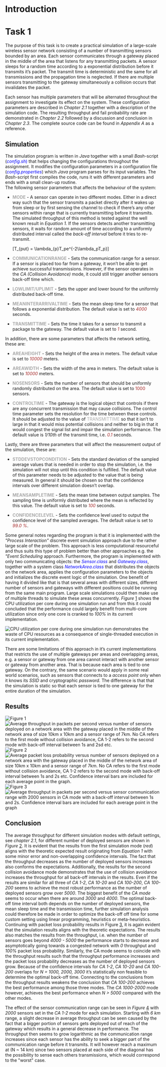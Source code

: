 # Introduction

# Task 1

The purpose of this task is to create a practical simulation of a
large-scale wireless sensor network consisting of a number of
transmitting sensors bounded by an area. Each sensor communicates
through a gateway placed in the middle of the area that listens for any
transmitting packets. A sensor sleeps for a random time according to a
exponential distribution before it transmits it’s packet. The transmit
time is deterministic and the same for all transmissions and the
propagation time is neglected. If there are multiple sensors
transmitting to the gateway simultaneously a collision occurs that
invalidates the packet.

Each sensor has multiple parameters that will be alternated throughout
the assignment to investigate its effect on the system. These
configuration parameters are described in *Chapter 2.1* together with a
description of the simulation code. The resulting throughput and fail
probability rate are demonstrated in *Chapter 2.2* followed by a
discussion and conclusion in *Chapter 2.3*. The complete source code can
be found in *Appendix A* as a reference.

## Simulation

The simulation program is written in *Java* together with a small
*Bash*-script (<span style="color: blue">*config.sh*)</span> that helps
changing the configurations throughout the assignment. It modifies the
configuration parameters in a configuration file
(<span style="color: blue">*config.properties*</span>) which *Java*
program parses for its input variables. The *Bash*-script first compiles
the code, runs it with different parameters and ends with a small
clean-up routine.  
The following sensor parameters that affects the behaviour of the
system:

  - **<span style="color: darkgray">MODE</span>** - A sensor can operate
    in two different modes. Either in a direct way such that the sensor
    transmits a packet directly after it wakes up from sleep or by first
    sensing the channel to check if there’s any other sensors within
    range that is currently transmitting before it transmits. The
    simulated throughput of this method is tested against the well known
    result in *Equation 1.* If the sensors detects another transmitting
    sensors, it waits for random amount of time according to a uniformly
    distributed interval called the *back-off interval* before it tries
    to re-transmit.
    
    \[T_{put} = \lambda_{p}T_pe^{-2\lambda_pT_p}\]

  - **<span style="color: darkgray">COMMUNICATIONRANGE</span>** - Sets
    the communication range for a sensor. If a sensor is placed too far
    from a gateway, it won’t be able to get achieve successful
    transmissions. However, if the sensor operates in the *CA (Collision
    Avoidance)* mode, it could still trigger another sensors back-off
    time which.

  - **<span style="color: darkgray">LOWLIMIT/UPLIMIT</span>** - Sets the
    upper and lower bound for the uniformly distributed back-off time.

  - **<span style="color: darkgray">MEANINTERARRIVALTIME</span>** - Sets
    the mean sleep time for a sensor that follows a exponential
    distribution. The default value is set to
    <span style="color: brown">*4000*</span> seconds.

  - **<span style="color: darkgray">TRANSMITTIME</span>** - Sets the
    time it takes for a sensor to transmit a package to the gateway. The
    default value is set to <span style="color: brown">*1*</span>
    second.

In addition, there are some parameters that affects the network setting,
these are:

  - **<span style="color: darkgray">AREAHEIGHT</span>** - Sets the
    height of the area in meters. The default value is set to
    <span style="color: brown">*10000*</span> meters.

  - **<span style="color: darkgray">AREAWIDTH</span>** - Sets the width
    of the area in meters. The default value is set to
    <span style="color: brown">*10000*</span> meters.

  - **<span style="color: darkgray">NOSENSORS</span>** - Sets the number
    of sensors that should be uniformly randomly distributed on the
    area. The default value is set to
    <span style="color: brown">1000</span> sensors.

  - **<span style="color: darkgray">CONTROLTIME</span>** - The gateway
    is the logical object that controls if there are any concurrent
    transmission that may cause collisions. The control time parameter
    sets the resolution for the time between these controls. It should
    be adjusted to the value of
    <span style="color: darkgray">TRANSMITTIME</span> so that it isn’t
    to large in that it would miss potential collisions and neither to
    big in that it would congest the signal list and impair the
    simulation performance. The default value is *1/10th* of the
    transmit time, i.e. <span style="color: brown">*0.1*</span> seconds.

Lastly, there are three parameters that will affect the measurement
output of the simulation, these are:

  - **<span style="color: darkgray">STDDEVSTOPCONDITION</span>** - Sets
    the standard deviation of the sampled average values that is needed
    in order to stop the simulation, i.e. the simulation will not stop
    until this condition is fulfilled. The default value of this
    parameter needs to be adjusted to the value that is being measured.
    In general it should be chosen so that the confidence intervals over
    different simulation doesn’t overlap.

  - **<span style="color: darkgray">MEANSAMPLETIME</span>** - Sets the
    mean time between output samples. The sampling time is uniformly
    distributed where the mean is reflected by this value. The default
    value is set to <span style="color: brown">*100*</span> seconds.

  - **<span style="color: darkgray">CONFIDENCELEVEL</span>** - Sets the
    confidence level used to output the confidence level of the sampled
    averages. The default value is set to
    <span style="color: brown">*99.0 %*</span>.

Some general notes regarding the program is that it is implemented with
the *"Process Interaction"* discrete event simulation approach due to
the rather large scale of the problem. This approach is less
computational resourceful and thus suits this type of problem better
than other approaches e.g. the *"Event Scheduling* approach.
Furthermore, the program is implemented with only two communicating
objects: the <span style="color: blue">*Sensor.class*</span> and
<span style="color: blue">*Gateway.class*</span>, together with a system
class <span style="color: blue">*NetworkArea.class*</span> that
distributes the objects on the network area, applies the configuration
parameters to the objects and initializes the discrete event logic of
the simulation. One benefit of having it divided like that is that
several areas with different sizes, different number of sensors and
gateways with different positions could be running from the same main
program. Large scale simulations could then make use of multiple threads
to simulate these areas concurrently. *Figure* [1](#fig:resource) shows
the CPU utilization per core during one simulation run and from this it
could concluded that the performance could largely benefit from
multi-core utilization since only one core is cranked to *100%* in its
current implementation.

![<span>CPU utilization per core during one simulation run demonstrates
the waste of CPU resources as a consequence of single-threaded execution
in its current implementation.</span>](resources_sim_crop.png)

There are some limitations of this approach in it’s current
implementations that restricts the use of multiple gateways per areas
and overlapping areas, e.g. a sensor or gateway from one area cannot
interact with another sensor or gateway from another area. That is
because each area is tied to one gateway. On the contrary, the same
scenario would apply in some real world scenarios, such as sensors that
connects to a *access point* only when it knows its *SSID* and
cryptographic *password.* The difference is that that the simulation is
static so that each sensor is tied to one gateway for the entire
duration of the simulation.

## Results
![Figure 1](assets/final_throughput.png)
![<span>Average throughput in packets per second versus number of
sensors deployed on a network area with the gateway placed in the middle
of the network area of size 10km x 10km and a sensor range of 7km. *No
CA* refers to the first mode without collision avoidance, *CA 1-2*
refers to the second mode with back-off interval between *1s* and *2s*d
etc.</span>](final_throughput.png)
![Figure 2](assets/failprobability_errorbars.png)
![<span><span>Average packet loss probability versus number of sensors
deployed on a network area with the gateway placed in the middle of the
network area of size 10km x 10km and a sensor range of 7km. *No CA*
refers to the first mode without collision avoidance, *CA 1-2* refers to
the second mode with back-off interval between *1s* and *2s* etc.
Confidence interval bars are included for each average point in the
graph.</span></span>](failprobability_errorbars.png)
![Figure 3](assets/final_radii.png)
![<span>Average throughput in packets per second versus sensor
communication range with *2000* sensors in *CA* mode with a back-off
interval between *1s* and *2s*</span>. Confidence interval bars are
included for each average point in the graph](final_radii.png)

## Conclusion

The average throughput for different simulation modes with default
settings, see *chapter 2.1*, for different number of deployed sensors
are shown in *Figure* [2](#fig:throughput). It is evident that the
results from the first simulation mode (*red*) aligns with the theoretic
expected result originating from *Equation 1* with some minor error and
non-overlapping confidence intervals. The fact that the throughput
decreases as the number of deployed sensors increases also conforms the
expectations. Additionally, the results for the second collision
avoidance mode demonstrates that the use of collision avoidance
increases the throughput for all back-off intervals in the results. Even
if the results are similar for all three of *CA 1-2*, *CA 10-20* and *CA
100-200*, *CA 100-200* seems to achieve the most robust performance as
the number of deployed sensors grow over *5000*. The biggest benefit of
the *CA mode* seems to occur when there are around *3000* and *4000*.
The optimal back-off time interval both depends on the number of
deployed sensors, the mean sleep time and the transmission time, further
simulation analysis could therefore be made in order to optimize the
back-off off time for some custom setting using linear programming,
heuristics or meta-heuristics.  
Continuing with packet loss probability results in Figure
[3](#fig:failprob), it is again evident that the simulation results
aligns with the theoretic expectations. The results also matches the
results from the throughput, i.e. when the number of sensors goes beyond
*4000 - 5000* the performance starts to decrease and asymptotically
going towards a congested network with *0* throughput and *100%* packet
loss probability. Similarly, the CA mode seems to coincide with the
throughput results such that the throughput performance increases and
the packet loss probability decreases as the number of deployed sensors
grow. Because of the confidence intervals for *CA 1-2*, *CA 10-20* and
*CA 100-200* overlaps for *N = 1000, 2000, 3000* it’s statistically non
feasible to determine the optimal back-off time. Connecting to the
conclusions from the throughput results weakens the conclusion that *CA
100-200* achieves the best performance among those three modes. The *CA
1000-2000* mode however, achieves the best performance when *N \> 5000*
compared with the other modes.

The effect of the sensor communication range can be seen in *Figure*
[4](#fig:radii) with *2000* sensors set in the *CA 1-2* mode for each
simulation. Starting with *6 km* range, a slight decrease in average
throughput can be seen caused by the fact that a bigger portion of
sensors gets deployed out of reach of the gateway which results in a
general decrease in performance. The throughput then seems to grow
logarithmic as the communication range increases since each sensor has
the ability to seek a bigger part of the communication range before it
transmits. It will however reach a maximum at \(N ~ 14 km\) since two
sensors placed at each side of the diagonal has the possibility to sense
each others transmissions, which would correspond to the "worst" case.
